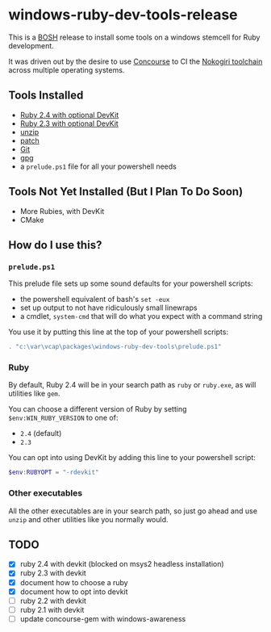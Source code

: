 # windows-ruby-dev-tools-release

This is a [BOSH](https://github.com/cloudfoundry/bosh) release to
install some tools on a windows stemcell for Ruby development.

It was driven out by the desire to
use [Concourse](https://concourse.ci/) to CI
the [Nokogiri toolchain](http://status.nokogiri.org) across multiple
operating systems.


## Tools Installed

- [Ruby 2.4 with optional DevKit](https://rubyinstaller.org/)
- [Ruby 2.3 with optional DevKit](https://rubyinstaller.org/)
- [unzip](http://gnuwin32.sourceforge.net/packages/unzip.htm)
- [patch](http://gnuwin32.sourceforge.net/packages/patch.htm)
- [Git](https://github.com/git-for-windows/git/releases)
- [gpg](https://www.gnupg.org)
- a `prelude.ps1` file for all your powershell needs


## Tools Not Yet Installed (But I Plan To Do Soon)

- More Rubies, with DevKit
- CMake


## How do I use this?

### `prelude.ps1`

This prelude file sets up some sound defaults for your powershell scripts:

* the powershell equivalent of bash's `set -eux`
* set up output to not have ridiculously small linewraps
* a cmdlet, `system-cmd` that will do what you expect with a command string

You use it by putting this line at the top of your powershell scripts:

``` powershell
. "c:\var\vcap\packages\windows-ruby-dev-tools\prelude.ps1"
```


### Ruby

By default, Ruby 2.4 will be in your search path as `ruby` or `ruby.exe`, as will utilities like `gem`.

You can choose a different version of Ruby by setting `$env:WIN_RUBY_VERSION` to one of:

* `2.4` (default)
* `2.3`

You can opt into using DevKit by adding this line to your powershell script:

``` powershell
$env:RUBYOPT = "-rdevkit"
```



### Other executables

All the other executables are in your search path, so just go ahead and use `unzip` and other utilities like you normally would.


## TODO

- [x] ruby 2.4 with devkit (blocked on msys2 headless installation)
- [x] ruby 2.3 with devkit 
- [x] document how to choose a ruby
- [x] document how to opt into devkit
- [ ] ruby 2.2 with devkit
- [ ] ruby 2.1 with devkit
- [ ] update concourse-gem with windows-awareness

